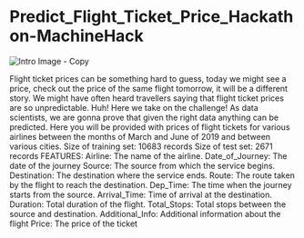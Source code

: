 # Predict_Flight_Ticket_Price_Hackathon-MachineHack
![Intro Image - Copy](https://user-images.githubusercontent.com/84449238/175323928-17693efb-b5c8-48e2-813e-f467a6475f66.JPG)

Flight ticket prices can be something hard to guess, today we might see a price, check out the price of the same flight tomorrow, it will be a different story. We might have often heard travellers saying that flight ticket prices are so unpredictable. Huh! Here we take on the challenge! As data scientists, we are gonna prove that given the right data anything can be predicted. Here you will be provided with prices of flight tickets for various airlines between the months of March and June of 2019 and between various cities.     Size of training set: 10683 records Size of test set: 2671 records FEATURES: Airline: The name of the airline. Date_of_Journey: The date of the journey Source: The source from which the service begins. Destination: The destination where the service ends. Route: The route taken by the flight to reach the destination. Dep_Time: The time when the journey starts from the source. Arrival_Time: Time of arrival at the destination. Duration: Total duration of the flight. Total_Stops: Total stops between the source and destination. Additional_Info: Additional information about the flight Price: The price of the ticket
